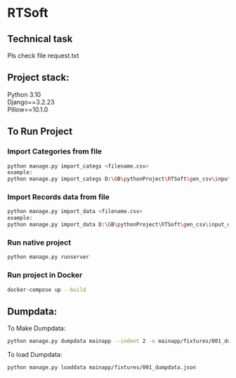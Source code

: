 # RTSoft
## Technical task
Pls check file request.txt 

## Project stack:
Python 3.10  
Django==3.2.23  
Pillow==10.1.0  

## To Run Project 

### Import Categories from file
```bash
python manage.py import_categs <filename.csv>
example:
python manage.py import_categs D:\GB\pythonProject\RTSoft\gen_csv\input_data.csv
```
### Import Records data from file
```bash
python manage.py import_data <filename.csv>
example:
python manage.py import_data D:\GB\pythonProject\RTSoft\gen_csv\input_data.csv
```

### Run native project
```bash
python manage.py runserver
```
  
### Run project in Docker
```bash
docker-compose up --build
```

## Dumpdata:
To Make Dumpdata:
```bash
python manage.py dumpdata mainapp --indent 2 -o mainapp/fixtures/001_dumpdata.json  

```

To load Dumpdata:
```bash
python manage.py loaddata mainapp/fixtures/001_dumpdata.json  
```
